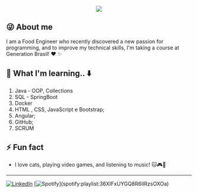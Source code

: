 <p align="center">
<img src="https://media3.giphy.com/media/5aY7BIL8PoLL9nwa3p/giphy.gif">

## :stuck_out_tongue_winking_eye: About me
I am a Food Engineer who recently discovered a new passion for programming, and to improve my technical skills, I'm taking a course at Generation Brasil! :heart: :sparkles: 
## :raised_hands: What I'm learning.. :arrow_down:
1)  Java - OOP, Collections
2)  SQL - SpringBoot
3)  Docker
4)  HTML , CSS, JavaScript e Bootstrap;
5) Angular;
6) GitHub;
7) SCRUM

## ⚡ Fun fact
- I love cats, playing video games, and listening to music! :cat::video_game::musical_score:
______________________________
[![LinkedIn](https://img.shields.io/badge/linkedin-%230077B5.svg?&style=for-the-badge&logo=linkedin&logoColor=white)](https://www.linkedin.com/in/carolina-guida/) [![Spotify](https://img.shields.io/badge/spotify-%231ED760.svg?&style=for-the-badge&logo=spotify&logoColor=white")](spotify:playlist:36XIFxUYGQ8R6lIRzsOXOa)
</div>
</p>
